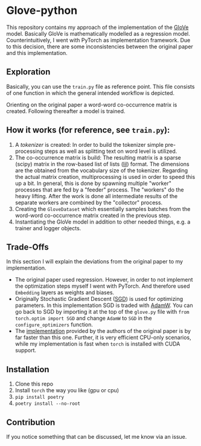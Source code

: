 # Glove-python

This repository contains my approach of the implementation of the [GloVe](https://nlp.stanford.edu/pubs/glove.pdf) model.
Basically GloVe is mathematically modelled as a regression model.
Counterintuitively, I went with PyTorch as implementation framework.
Due to this decision, there are some inconsistencies between the original paper and this implementation.


## Exploration
Basically, you can use the ``train.py`` file as reference point.
This file consists of one function in which the general intended workflow is depicted.

Orienting on the original paper a word-word co-occurrence matrix is created.
Following thereafter a model is trained.


## How it works (for reference, see ``train.py``):
1. A *tokenizer* is created: In order to build the tokenizer simple pre-processing steps as well as splitting text on word level is utilized.
2. The co-occurrence matrix is build: The resulting matrix is a sparse (scipy) matrix in the row-based list of lists ([lil](https://docs.scipy.org/doc/scipy/reference/generated/scipy.sparse.lil_matrix.html)) format. The dimensions are the obtained from the vocabulary size of the tokenizer. Regarding the actual matrix creation, multiprocessing is used in order to speed this up a bit. In general, this is done by spawning multiple "worker" processes that are fed by a "feeder" process. The "workers" do the heavy lifting. After the work is done all intermediate results of the separate workers are combined by the "collector" process.
3. Creating the `GloveDataset` which essentially samples batches from the word-word co-occurrence matrix created in the previous step.
4. Instantiating the GloVe model in addition to other needed things, e.g. a trainer and logger objects.


## Trade-Offs
In this section I will explain the deviations from the original paper to my implementation.
- The original paper used regression. However, in order to not implement the optimization steps myself I went with PyTorch. And therefore used ``Embedding`` layers as weights and biases.
- Originally Stochastic Gradient Descent ([SGD](https://pytorch.org/docs/stable/generated/torch.optim.SGD.html)) is used for optimizing parameters. In this implementation SGD is traded with [AdamW](https://pytorch.org/docs/stable/generated/torch.optim.AdamW.html). You can go back to SGD by importing it at the top of the ``glove.py`` file with `from torch.optim import SGD` and change `AdamW` to `SGD` in the `configure_optimizers` function.
- The [implementation](https://github.com/stanfordnlp/GloVe) provided by the authors of the original paper is by far faster than this one. Further, it is very efficient CPU-only scenarios, while my implementation is fast when `torch` is installed with CUDA support.


## Installation
1. Clone this repo
2. Install `torch` the way you like (gpu or cpu)
3. `pip install poetry`
4. `poetry install --no-root`


## Contribution
If you notice something that can be discussed, let me know via an issue.
